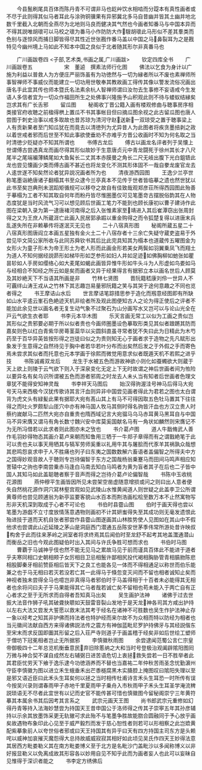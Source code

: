 <!-- { "loadSidebar": true } -->
　　今县鬛刷尾具百体而陈丹青不可谓非马也龁艸饮水相啮而分踶本有真性画者或不尽于此则得其似马者耳此与涂驹铜骥果有异邪冀北多马自昔幽并皆其土幽并地北数千里截入北朝而全燕尽为北地则马良而健决其气然也今画者知番马与中国本异而不得其説唯胡瓌可以马校之瓌为番马小作防防大作騪胡瓌此马形似不差其羣类而色别与逐惊风而捕日脚皆得尽其性近世张戡作番马盖以中国之马鼻裂耳为之是戡特见今幽州境上马如此不知本中国之良似于北者随其形尔非真番马也

　　广川画跋卷四
<子部,艺术类,书画之属,广川画跋>
　　钦定四库全书
　　广川画跋卷五　　　　　　宋　董逌　撰素法师行化图
　　佛法以乞食为身计以广施为利益以普救人为方便庄严丽饰虽有为功徳然与一切为縁者所以不废也素禅师所事智禅师不事威仪而能建立一切功用世敬奉其教故画工得传其像以警发流俗况画出唐名手此宜其传也师本暨氏名法素余杭人智禅师谓曰汝勿去生事修不妄语戒今生发语人多信者宜为一切众作福田所生之处佛事兴隆施予山积观此则不待与蝼蚁结縁矣岂求其有广长舌邪
　　留瓜图
　　秘阁收丁晋公籍入画有楼观修曲与聴事房序相类接官府收聴之前楹得栱上置瓜不书其事帐目但曰摘瓜图余视之此古留瓜图也唐人尝图于刺史治事以戒多取故也昔苏琼为清河守赵送新一双琼受之置于聴事梁上人有贡新果者至门知瓜犹在而竟去以清徳列为尤异昔人为此图者将疾贪墨掊剥之政以着世戒者邪而后世至不知此事欲使垂劝不亦难乎方晋公收画时不知为何名取之当时清徳少贬疑亦不知其所谓也
　　书傅古龙后
　　傅古以画龙名评者列于吴懐上世谓傅古尝遇真龙而画尽得其形似故妙于生意唐贞元中青龙闘死于徐州其长才八尺尾半之尾端褊薄鳞尾如大鱼髯长二丈其本赤膜曼之角长二尺无岐出腹下光白鉏铻此龙也尝见懐画少类而傅古画不甚近也将龙变化不测其形体固不一哉自豢龙废官龙去人逺世遂不知矣然论者犹异説况画者所为也
　　清夜游西园图
　　王逸少兰亭世称笔墨诣絶唐诸子翻榻其书至众逮今兰亭真本不见传于世者皆临摹之遗也然世犹以此书至矣岂典刑未泯蹈矩循规可以移夺之故自有佳致哉观郑彦荘所得西园图此殆善于摹榻为工者不知其取自何年而粉丹皆尽惟圏墨仅可见笔墨竒古摆脱俗韵其在人物态度犹是当时风流气习可以想见顾后世画工笔力不能到也顾长康初以曹子建诗作此图在梁朝入录为第一逮唐褚河南得之后入张惟素家至靖进入其后崔潭窃出张周封得之又为王庶人所蔵涯亡此画入民居郭承嘏以重金购得之而令狐楚复得以进唐末兵乱遂失所在非赖摹传将遂泯灭无见也
　　二十八宿真形图
　　秘阁所蔵五星二十八宿真形图唐阎立本画五星独有金火土二十八宿存者十三余亡失疑守蔵吏盗易于外尝见毕文简公家所收与此同苏舜钦书其后比此完具知其为榻本也道蔵传五曜图金为女形火为童子形木为帝王形土为老人形而此画金形若美女两鬓如羽翼乗凤飞而翔土为道人不知何据经説昴形如梯毕形如芝参形如妇人井如足迹如佛胸柳如虵张如瞿昙轸如人手房如缨络心如大麦尾如蝎此画皆异惟牛形如牛头斗为人形虚如鸟娄如马与经相合不知经之所云如是矣而画者又异于经果得言有据邪立本以画名世后人顾莫及其妙絶天下不当语其所画是非
　　竹林七贤图
　　晋阮籍嵇康刘伶一世异人不可覊绊山涛王戎从之竹林下其志趣岂易量邪阮籍之笑与其哭于途何意趣之不同也览者得之
　　书王摩诘山水后
　　世言摩诘笔踪措思参于造化而剏意经图即有所缺如山水平逺云峯石色絶迹天机非绘者所及观此图便知古人之论为得正使后之评者不能加此余见世以画名者无复生动气象不过聚石为山分画写水又岂可以与论山光全在戸云气欲生衣者耶
　　书李元本华木图
　　乐天言画无常工以似为工画之贵似岂其形似之贵邪要必期于所以似者贵也今画师圏墨设色摹取形类见其似者踉蹡其防而嘉矣则色以红白青紫华房蕚茎蘂华以尖圆斜直虽寻常者犹不失曰此为日精此为木芍药至于百华异英皆按形得之岂徒曰似之为贵则知无心于画者求于造物之先凡赋形出象发于生意得之自然待见于胸中者若华若叶分布而出矣然后发之于外假之手而寄色焉未尝求其似者而托意也元本学画于徐熙而微觉用意求似者既遁天机不若熙之进乎技
　　书陈诚甫双龙后
　　龙生于水被五色而游故神欲小则化如蚕蠋欲大则蔵于天上欲上则陵于云气欲下则入于深泉变化无定上下无时故谓之神后世画者间为恠险以要异名有矣乌识所谓被五色而游者邪周之时龙去人未乆当有知者后世画者色理文章犹不能得安知神灵哉
　　书李祥天马图后
　　始汉得驹渥洼号神马后得马大宛号天马来西极今汉犹传歌诗其言汗血则异非中国尝见画者得此为君若之图也太白谓背为虎文头有緑髪此果有据耶大宛有髙山其上有马不可得因取五色牡马置其下往往得之而吐火罗颇犁山厓穴中亦有神马国人牧马其侧时得名驹皆汗血也方汉立贵人时蔡约嵗献马二匹然大宛亦自重贵也隋西域记言大宛骝马乌马赤耳黄马黑耳自与中国马不异宋膺又谓马有角长数寸魏兴安中库莫奚国献名马有一角状如麟然则宋膺记不为无所冯借若以此求者则此图亦未之攷也
　　书介葛卢图
　　道人牛戬脩武人善作毛羽妙得物态其画介葛卢来朝而知鲁用三牺于一牛郑子章得而有之谓戬絶笔于此可以贵也夫以事天用牺其与犒军劳师奚重以礼用牛其与屠脍而代豕羊其祸孰众哉想其悲鸣怨哀求申于人不胜痛也列子曰东夷之国数数解六畜语者盖偏智之所得夫中方之国得妙观音故人于聴则专岂待偏智于东方之国哉杨翁乗蹇马而田间马鸣声相应知詈辕中之驹也李南尝乗赤马逢白马南去知白马鸣者为黄为盲者其子在后也二子皆中国人其知马如此盖聪聴者察于音声而得之岂待介葛卢论偏智哉
　　书陈中玉收桃花源图
　　燕仲穆平生画皆因所见未尝架空凿虚随意增损或问之则曰出人意者便失自然桃花源作洞穴冩林壑宫观如见武陵山水惟黄闻道人则世疑之此盖李卫公所谓黄尊师也尝见顾逋翁为新亭监要客貌山水百本而荆浩画松桧至数万本不止然寓物写形非天机深到取成于心者不可论也
　　书伯时县霤山图
　　伯时于画天得也尝以笔墨为游戯不立寸度放情荡意遇物则画初不计其妍蚩得失至其成功则无毫发遗恨此殆进技于道而天机自张者邪尝作县霤山图遂画其山林胜势使人见图如在其山中不假他求也尝谓此山近延陵之茅山是洞庭西门潜通五岳陈安世茅季伟常所游处昔许映叔构舍于此而往来茅岭之涧室者将求终焉其后闻伯时至龙舒不起考其地盖灊通潜山而衡岳之旧也今观此图疑伯时出入其间与许氏争胜可想而求也
　　书伯时马图
　　曹覇于马诚神乎伎也然不能无见马之累故马见于前而谨具百体此不能进于道者乎夫寒同相口史朝相颊子女厉相目卫忌相鬛许鄙相尻投代褐相胸胁管青相膹肳陈悲相股脚秦牙相前赞臣相后皆天下之良工也能各见一体而不得相通足以称世而伯乐能兼之也于马无相曰若灭若没若亡其一此得马于倏忽变灭间而不留也相者诚知止矣而神视者独未尝得全马也噫岂非真得马者邪伯时于马盖得相于十百者未必能得其无相者也余将问曰夫子于马果能得其亡马者哉若诚亡矣不留相也苟未能入于两亡自有正心者求之至于无所求而自得者吾知真马出矣
　　吴生画护法神
　　诸佛于过去世振大法音作狮子吼其破聋抉聩如天鼓雷音裂山发地于是天龙神各司其方咸出护持以左右大法又尝发大誓愿以救末法其考于经名在诸神不可胜数也吴生作护法神止存一象以经考之知其非护佛而持法者也特护经而来尔故不为众相而特以防经为相者也当元徽间法献自西方来得诸佛説法传之震方有神伽蓝毗尼罗护持佛牙与其经説偕东至宋末而求反国即圗其形留之后入荘严寺则道子于画盖稽于经矣非如后世绘工塑师于僧坊下冠冕相者岂止无所据邪
　　李慎徽秋雨图
　　余尝逮闻范蜀公言仁宗皇帝御极四十二年总览机衡垂意民弃旧除慝纳之大和当时号登极治观阖辟隂阳图囘万微与神合契不谋自成然左右辅弼日进苦语危切上衷拯救失尝若一日不胜举者此其君臣忧劳天下飨于逸乐逮今功徳涵养而不替也当嘉祐二年仲秋苦雨圣念忧勤濵州守臣李慎徽为图以进立禾生蛾垂禾出芒黍穟腐黑木实胮腔上掩图叹曰隂阳失理以至是邪又语近臣曰此禾头生耳矣何以拯之当时相传杜甫诗言禾头生耳恐一时所传有误今按吴兴录则谓春雨甲子赤地千里夏雨甲子乗舟入市秋雨甲子禾头生耳圣学淹流稗説琐语无不尽者此宜世有以记而史官不能传甚可惜也慎徽图今留秘阁崇宁三年黄符摹其本属余书其后因考其言系之
　　武宗元画天王图
　　尚书郎武宗元重修如幻得丹青等持入法海妙慧尝为持国天王昔申国公于洛师得之传其子崇寕五年其孙彦辅持以示余其放墨饰采更无轨辙可求此殆不与笔墨争胜故能脗合圆融同于予心放乎画矣故遇物布象印此心见至于威严毅烈而发于慈心恕性者则若可以形相察之此岂嫓黄配紫摹象前人以夸世俗者邪或曰天王持国其有异乎曰天有四方持国主司东方是头赖咤以威神加哀摧灭魔怨得大总持故威威寂寂其相好如此顷见吴氏作四天王妙得法意其居西方毗娄勒义其在南方毗娄博义至于北方是名毗沙门盖毗沙以多闻称博义以非好报显勒义以免离成故其形容各以妙用自见不知乎此而为画者妄人也此可以妄昧自见惟得于深识者能之
　　书李定方绣佛后
